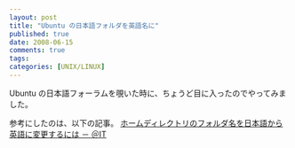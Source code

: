 ```yaml
---
layout: post
title: "Ubuntu の日本語フォルダを英語名に"
published: true
date: 2008-06-15
comments: true
tags:
categories: [UNIX/LINUX]
---
```


Ubuntu の日本語フォーラムを覗いた時に、ちょうど目に入ったのでやってみました。

参考にしたのは、以下の記事。
[ホームディレクトリのフォルダ名を日本語から英語に変更するには － ＠IT](http://www.atmarkit.co.jp/flinux/rensai/linuxtips/a077changelang.html)
